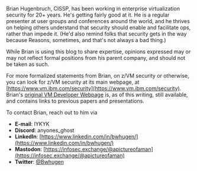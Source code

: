 Brian Hugenbruch, CISSP, has been working in enterprise virtualization security for 20+ years. He's getting fairly good at it. 
He is a regular presenter at user groups and conferences around the world, and he thrives on helping others understand that 
security should enable and facilitate ops, rather than impede it. (He'd also remind folks that security gets in the way because
Reasons, sometimes, and that's not always a bad thing.)

While Brian is using this blog to share expertise, opinions expressed may or may not reflect formal positions from
his parent company, and should not be taken as such.

For more formalized statements from Brian, on z/VM security or otherwise, you can look for z/VM security at its main webpage, 
at [https://www.vm.ibm.com/security](https://www.vm.ibm.com/security). Brian's 
[original VM Developer Webpage](https://www.vm.ibm.com/devpages/hugenbru/) is, as of this writing, still available, 
and contains links to previous papers and presentations.

To contact Brian, reach out to him via
* **E-mail**: IYKYK
* **Discord**: anyones_ghost
* **LinkedIn**: [https://www.linkedin.com/in/bwhugen/](https://www.linkedin.com/in/bwhugen/)
* **Mastodon**: [https://infosec.exchange/@apictureofaman](https://infosec.exchange/@apictureofaman)
* **Twitter**: [@Bwhugen](https://twitter.com/Bwhugen)
